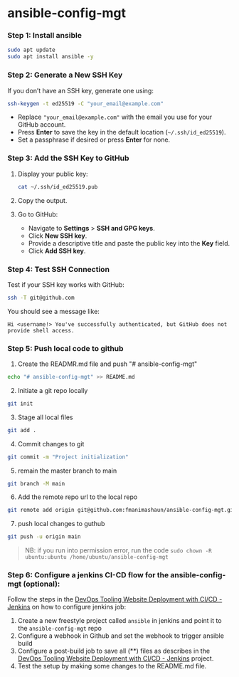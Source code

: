 # ansible-config-mgt
### Step 1: Install ansible
```bash
sudo apt update
sudo apt install ansible -y
```

### Step 2: Generate a New SSH Key
If you don’t have an SSH key, generate one using:
```bash
ssh-keygen -t ed25519 -C "your_email@example.com"
```
- Replace `"your_email@example.com"` with the email you use for your GitHub account.
- Press **Enter** to save the key in the default location (`~/.ssh/id_ed25519`).
- Set a passphrase if desired or press **Enter** for none.

### Step 3: Add the SSH Key to GitHub
1. Display your public key:
   ```bash
   cat ~/.ssh/id_ed25519.pub
   ```
2. Copy the output.

3. Go to GitHub:
   - Navigate to **Settings** > **SSH and GPG keys**.
   - Click **New SSH key**.
   - Provide a descriptive title and paste the public key into the **Key** field.
   - Click **Add SSH key**.

### Step 4: Test SSH Connection
Test if your SSH key works with GitHub:
```bash
ssh -T git@github.com
```
You should see a message like:
```plaintext
Hi <username!> You've successfully authenticated, but GitHub does not provide shell access.
```

### Step 5: Push local code to github
1. Create the READMR.md file and push "# ansible-config-mgt"
```bash
echo "# ansible-config-mgt" >> README.md
```

2. Initiate a git repo locally
```bash
git init
```

3. Stage all local files
```bash
git add .
```

4. Commit changes to git
```bash
git commit -m "Project initialization"
```

5. remain the master branch to main
```bash
git branch -M main
```

6. Add the remote repo url to the local repo
```bash
git remote add origin git@github.com:fmanimashaun/ansible-config-mgt.git
```

7. push local changes to guthub
```bash
git push -u origin main
```

>NB: if you run into permission error, run the code `sudo chown -R ubuntu:ubuntu /home/ubuntu/ansible-config-mgt`

### Step 6: Configure a jenkins CI-CD flow for the ansible-config-mgt (optional):
Follow the steps in the [DevOps Tooling Website Deployment with CI/CD - Jenkins](../Projects_documenration/Tooling_website_deployment_automation_with_continuous_integration-jenkins/README.md) on how to configure jenkins job:
1. Create a new freestyle project called `ansible` in jenkins and point it to the `ansible-config-mgt` repo
2. Configure a webhook in Github and set the webhook to trigger ansible build
3. Configure a post-build job to save all (**) files as describes in the [DevOps Tooling Website Deployment with CI/CD - Jenkins](../Projects_documenration/Tooling_website_deployment_automation_with_continuous_integration-jenkins/README.md) project.
4. Test the setup by making some changes to the README.md file.